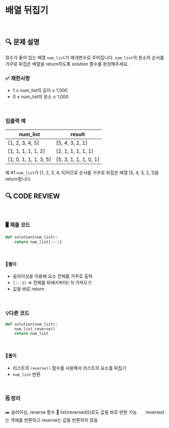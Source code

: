 # 배열 뒤집기
<br/>

## **🔍 문제 설명**

정수가 들어 있는 배열 `num_list`가 매개변수로 주어집니다. `num_list`의 원소의 순서를 거꾸로 뒤집은 배열을 return하도록 solution 함수를 완성해주세요.
<br/>

### **✅ 제한사항**

- 1 ≤ num_list의 길이 ≤ 1,000
- 0 ≤ num_list의 원소 ≤ 1,000
<br/>

### **입출력 예**

| num_list |  result |
| -------- | ------- |
|[1, 2, 3, 4, 5] | [5, 4, 3, 2, 1]|
|[1, 1, 1, 1, 1, 2] | [2, 1, 1, 1, 1, 1]|
|[1, 0, 1, 1, 1, 3, 5] | [5, 3, 1, 1, 1, 0, 1]|

예 #1
`num_list`가 [1, 2, 3, 4, 5]이므로 순서를 거꾸로 뒤집은 배열 [5, 4, 3, 2, 1]을 return합니다.
<br/>


## **🔍 CODE REVIEW**
<br/>

### **🖥️ 제출 코드**

```python
def solution(num_list):
    return num_list[::-1]
```
<br/>

#### **📍풀이**

- 슬라이싱을 이용해 요소 전체를 거꾸로 출력
- `[::-1]` ⇒ 전체를 뒤에서부터(-1) 가져오기
- 값을 바로 return

<br/>

### **💡다른 코드**

```python
def solution(num_list):
    num_list.reverse()
    return num_list
```
<br/>

#### **📍풀이**

- 리스트의 `reverse()` 함수를 사용해서 리스트의 요소를 뒤집기
- `num_list` 반환
<br/>

### **🗒️ 정리**


✒️ 슬라이싱, reverse 함수
📌 list(reversed())로도 값을 바로 반환 가능
&nbsp;&nbsp;&nbsp;&nbsp;&nbsp;&nbsp;reversed는 객체를 반환하고 reverse는 값을 반환하지 않음
